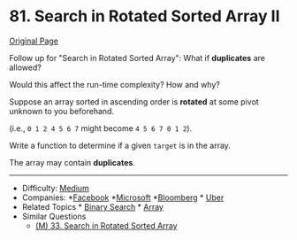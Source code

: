 # 81. Search in Rotated Sorted Array II

[Original Page](https://leetcode.com/problems/search-in-rotated-sorted-array-ii/description/)

Follow up for "Search in Rotated Sorted Array":
What if **duplicates** are allowed?

Would this affect the run-time complexity? How and why?

Suppose an array sorted in ascending order is **rotated** at some pivot unknown to you beforehand.

(i.e., `0 1 2 4 5 6 7` might become `4 5 6 7 0 1 2`).

Write a function to determine if a given `target` is in the array.

The array may contain **duplicates**.

---
* Difficulty: [Medium](https://leetcode.com/problemset/all/?difficulty=Medium)
* Companies: *[Facebook](https://leetcode.com/company/facebook/) *[Microsoft](https://leetcode.com/company/microsoft/) *[Bloomberg](https://leetcode.com/company/bloomberg/) 
             * [Uber](https://leetcode.com/company/uber/) 
* Related Topics * [Binary Search](https://leetcode.com/tag/binary-search/)  * [Array](https://leetcode.com/tag/array/)
* Similar Questions  
    * [(M) 33. Search in Rotated Sorted Array](https://leetcode.com/problems/search-in-rotated-sorted-array/description/)
